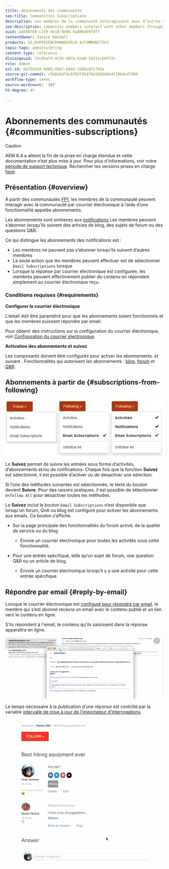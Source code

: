 ```yaml
---
title: Abonnements des communautés
seo-title: Communities Subscriptions
description: Les membres de la communauté interagissent avec d’autres membres par courrier électronique.
seo-description: Community members interact with other members through email
uuid: a4b98769-c219-4e18-8e80-9a806ab979ff
contentOwner: Janice Kendall
products: SG_EXPERIENCEMANAGER/6.4/COMMUNITIES
topic-tags: administering
content-type: reference
discoiquuid: 33c85af4-4c56-487a-ba60-55211cb9f72c
role: Admin
exl-id: 8a756328-0405-49b7-b94d-3dd5a87c782a
source-git-commit: c5b816d74c6f02f85476d16868844f39b4c47996
workflow-type: tm+mt
source-wordcount: '387'
ht-degree: 4%

---
```


# Abonnements des communautés {#communities-subscriptions}

>[!CAUTION]
>
>AEM 6.4 a atteint la fin de la prise en charge étendue et cette documentation n’est plus mise à jour. Pour plus d’informations, voir notre [période de support technique](https://helpx.adobe.com/fr/support/programs/eol-matrix.html). Rechercher les versions prises en charge [here](https://experienceleague.adobe.com/docs/?lang=fr).

## Présentation {#overview}

À partir des communautés [FP1](deploy-communities.md#latestfeaturepack), les membres de la communauté peuvent interagir avec la communauté par courrier électronique à l’aide d’une fonctionnalité appelée abonnements.

Les abonnements sont similaires aux [notifications](notifications.md) Les membres peuvent s’abonner lorsqu’ils suivent des articles de blog, des sujets de forum ou des questions Q&amp;R.

Ce qui distingue les abonnements des notifications est :

* Les membres ne peuvent pas s’abonner lorsqu’ils suivent d’autres membres
* La seule action que les membres peuvent effectuer est de sélectionner `Email Subscriptions` lorsque
* Lorsque la réponse par courrier électronique est configurée, les membres peuvent effectivement publier du contenu en répondant simplement au courrier électronique reçu.

### Conditions requises {#requirements}

**Configurer le courrier électronique**

L&#39;email doit être paramétré pour que les abonnements soient fonctionnels et que les membres puissent répondre par email.

Pour obtenir des instructions sur la configuration du courrier électronique, voir [Configuration du courrier électronique](email.md).

**Activation des abonnements et suivez**

Les composants doivent être configurés pour activer les abonnements. *et* suivant . Fonctionnalités qui autorisent les abonnements : [blog](blog-feature.md), [forum](forum.md) et [Q&amp;R](working-with-qna.md).

## Abonnements à partir de {#subscriptions-from-following}

![chlimage_1-5](assets/chlimage_1-5.png)

Le **Suivez** permet de suivre les entrées sous forme d’activités, d’abonnements et/ou de notifications. Chaque fois que la fonction **Suivez** est sélectionné, il est possible d’activer ou de désactiver une sélection.

Si l’une des méthodes suivantes est sélectionnée, le texte du bouton devient **Suivre**. Pour des raisons pratiques, il est possible de sélectionner `Unfollow All` pour désactiver toutes les méthodes.

Le **Suivez** inclut le bouton `Email Subscriptions` n’est disponible que lorsqu’un forum, QnA ou blog est configuré pour activer les abonnements aux emails. Ce bouton s’affiche.

* Sur la page principale des fonctionnalités du forum activé, de la qualité de service ou du blog

   * Envoie un courrier électronique pour toutes les activités sous cette fonctionnalité.

* Pour une entrée spécifique, telle qu’un sujet de forum, une question Q&amp;R ou un article de blog.

   * Envoie un courrier électronique lorsqu’il y a une activité pour cette entrée spécifique.

## Répondre par email {#reply-by-email}

Lorsque le courrier électronique est [configuré pour répondre par email](email.md#configure-polling-importer), le membre qui s’est abonné recevra un email avec le contenu publié et un lien vers le contenu en ligne.

S&#39;ils répondent à l&#39;email, le contenu qu&#39;ils saisissent dans la réponse apparaîtra en ligne.

![chlimage_1-6](assets/chlimage_1-6.png)

Le temps nécessaire à la publication d’une réponse est contrôlé par la variable [intervalle de mise à jour de l’importateur d’interrogations](email.md#configure-polling-importer).

![chlimage_1-7](assets/chlimage_1-7.png)
